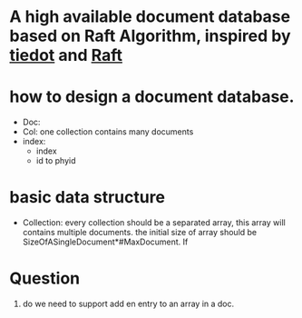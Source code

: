 # A high available document database based on Raft Algorithm, inspired by [tiedot](https://github.com/HouzuoGuo/tiedot/wiki/Tutorial) and [Raft](https://raft.github.io/)


# how to design a document database.

* Doc:
* Col: one collection contains many documents
* index:
  * index
  * id to phyid



# basic data structure

* Collection: every collection should be a separated array, this array will contains multiple documents. the initial size of array should be SizeOfASingleDocument*#MaxDocument. If







# Question

1. do we need to support add en entry to an array in a doc.

